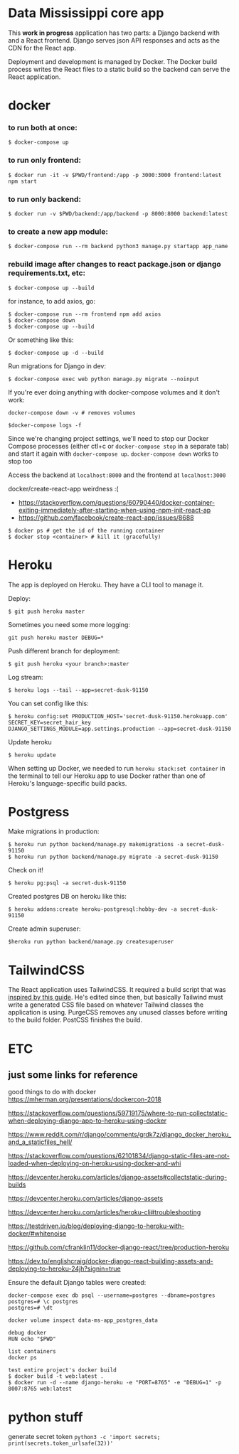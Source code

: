 # Data Mississippi core app
This **work in progress** application has two parts: a Django backend with and a React frontend. Django serves json API responses and acts as the CDN for the React app. 

Deployment and development is managed by Docker. The Docker build process writes the React files to a static build so the backend can serve the React application. 



# docker
### to run both at once:
```
$ docker-compose up
``` 
### to run only frontend:
```
$ docker run -it -v $PWD/frontend:/app -p 3000:3000 frontend:latest npm start
``` 
### to run only backend:
```
$ docker run -v $PWD/backend:/app/backend -p 8000:8000 backend:latest
``` 
### to create a new app module:
```
$ docker-compose run --rm backend python3 manage.py startapp app_name
```
### rebuild image after changes to react package.json or django requirements.txt, etc:
```
$ docker-compose up --build
```

for instance, to add axios, go:
```
$ docker-compose run --rm frontend npm add axios
$ docker-compose down
$ docker-compose up --build
```
Or something like this:
```
$ docker-compose up -d --build
```
Run migrations for Django in dev:
```
$ docker-compose exec web python manage.py migrate --noinput
```
If you're ever doing anything with docker-compose volumes and it don't work:
```
docker-compose down -v # removes volumes
```
```
$docker-compose logs -f
```
Since we're changing project settings, we'll need to stop our Docker Compose processes (either ctl+c or `docker-compose stop` in a separate tab) and start it again with `docker-compose up`. 
`docker-compose down` works to stop too

Access the backend at `localhost:8000` and the frontend at `localhost:3000`

docker/create-react-app weirdness :(
- https://stackoverflow.com/questions/60790440/docker-container-exiting-immediately-after-starting-when-using-npm-init-react-ap
- https://github.com/facebook/create-react-app/issues/8688
```
$ docker ps # get the id of the running container
$ docker stop <container> # kill it (gracefully)
```


# Heroku
The app is deployed on Heroku. They have a CLI tool to manage it.

Deploy:
```
$ git push heroku master
```

Sometimes you need some more logging:
```
git push heroku master DEBUG=*
```

Push different branch for deployment:
```
$ git push heroku <your branch>:master
```

Log stream:
```
$ heroku logs --tail --app=secret-dusk-91150
```


You can set config like this:
```
$ heroku config:set PRODUCTION_HOST='secret-dusk-91150.herokuapp.com' SECRET_KEY=secret_hair_key DJANGO_SETTINGS_MODULE=app.settings.production --app=secret-dusk-91150
```

Update heroku
```
$ heroku update
```


When setting up Docker, we needed to run `heroku stack:set container` in the terminal to tell our Heroku app to use Docker rather than one of Heroku's language-specific build packs.

# Postgress
Make migrations in production:
```
$ heroku run python backend/manage.py makemigrations -a secret-dusk-91150
$ heroku run python backend/manage.py migrate -a secret-dusk-91150
```
Check on it!
```
$ heroku pg:psql -a secret-dusk-91150
```
Created postgres DB on heroku like this:
```
$ heroku addons:create heroku-postgresql:hobby-dev -a secret-dusk-91150
```
Create admin superuser:
```
$heroku run python backend/manage.py createsuperuser
```

# TailwindCSS
The React application uses TailwindCSS. It required a build script that was [inspired by this guide](https://daveceddia.com/tailwind-create-react-app/). He's edited since then, but basically Tailwind must write a generated CSS file based on whatever Tailwind classes the application is using. PurgeCSS removes any unused classes before writing to the build folder. PostCSS finishes the build.


# ETC
## just some links for reference
good things to do with docker
https://mherman.org/presentations/dockercon-2018

https://stackoverflow.com/questions/59719175/where-to-run-collectstatic-when-deploying-django-app-to-heroku-using-docker

https://www.reddit.com/r/django/comments/grdk7z/django_docker_heroku_and_a_staticfiles_hell/

https://stackoverflow.com/questions/62101834/django-static-files-are-not-loaded-when-deploying-on-heroku-using-docker-and-whi

https://devcenter.heroku.com/articles/django-assets#collectstatic-during-builds

https://devcenter.heroku.com/articles/django-assets

https://devcenter.heroku.com/articles/heroku-cli#troubleshooting

https://testdriven.io/blog/deploying-django-to-heroku-with-docker/#whitenoise

https://github.com/cfranklin11/docker-django-react/tree/production-heroku

https://dev.to/englishcraig/docker-django-react-building-assets-and-deploying-to-heroku-24jh?signin=true



Ensure the default Django tables were created:
```
docker-compose exec db psql --username=postgres --dbname=postgres
postgres=# \c postgres
postgres=# \dt

docker volume inspect data-ms-app_postgres_data

debug docker
RUN echo "$PWD"

list containers
docker ps 

test entire project's docker build
$ docker build -t web:latest .
$ docker run -d --name django-heroku -e "PORT=8765" -e "DEBUG=1" -p 8007:8765 web:latest
```

# python stuff
generate secret token
`python3 -c 'import secrets; print(secrets.token_urlsafe(32))'`